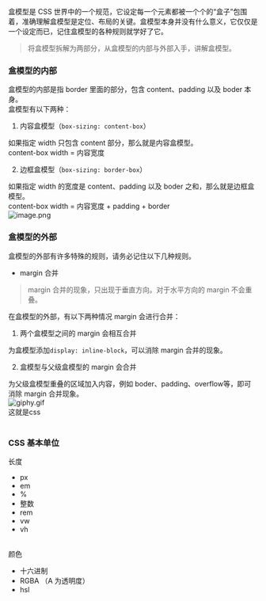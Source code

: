 盒模型是 CSS 世界中的一个规范，它设定每一个元素都被一个个的“盒子”包围着，准确理解盒模型是定位、布局的关键。盒模型本身并没有什么意义，它仅仅是一个设定而已，记住盒模型的各种规则就学好了它。
> 将盒模型拆解为两部分，从盒模型的内部与外部入手，讲解盒模型。

<a name="F6xyW"></a>
### 盒模型的内部
盒模型的内部是指 border 里面的部分，包含 content、padding 以及 boder 本身。<br />盒模型有以下两种：

1. 内容盒模型（`box-sizing: content-box`）

如果指定 width 只包含 content 部分，那么就是内容盒模型。<br />content-box width = 内容宽度

2. 边框盒模型（`box-sizing: border-box`）

如果指定 width 的宽度是 content、padding 以及 boder 之和，那么就是边框盒模型。<br />content-box width = 内容宽度 + padding + border<br />![image.png](https://cdn.nlark.com/yuque/0/2021/png/22534335/1632747813730-9001949b-52a4-4617-9a53-d7144b4ee1e3.png#clientId=u12b21131-07c9-4&from=paste&height=315&id=u73ca5953&margin=%5Bobject%20Object%5D&name=image.png&originHeight=1259&originWidth=2047&originalType=binary&ratio=1&size=724378&status=done&style=none&taskId=u14a0052b-5085-45a9-a23f-7de351fab29&width=512)
<a name="zEDIr"></a>
### 盒模型的外部
盒模型的外部有许多特殊的规则，请务必记住以下几种规则。

- margin 合并
> margin 合并的现象，只出现于垂直方向。对于水平方向的 margin 不会重叠。

在盒模型的外部，有以下两种情况 margin 会进行合并：

   1. 两个盒模型之间的 margin 会相互合并

为盒模型添加`display: inline-block`，可以消除 margin 合并的现象。

   2. 盒模型与父级盒模型的 margin 会合并

为父级盒模型重叠的区域加入内容，例如 boder、padding、overflow等，即可消除 margin 合并现象。<br />![giphy.gif](https://cdn.nlark.com/yuque/0/2021/gif/22534335/1632756128895-9d2c9992-9238-4bb7-9795-ce83c9a12826.gif#clientId=u12b21131-07c9-4&from=drop&id=u11bc1cd5&margin=%5Bobject%20Object%5D&name=giphy.gif&originHeight=289&originWidth=300&originalType=binary&ratio=1&size=840691&status=done&style=none&taskId=u824090dd-5728-47b7-921f-039150e6a0e)<br />这就是css<br />​<br />
<a name="cLpAl"></a>
### CSS 基本单位
长度

- px
- em
- %
- 整数
- rem
- vw
- vh


<br />颜色

- 十六进制
- RGBA （A 为透明度）
- hsl
